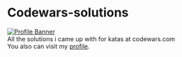 # Codewars-solutions
[![Profile Banner](https://www.codewars.com/users/iA0N/badges/large)](https://www.codewars.com)
<br>All the solutions i came up with for katas at codewars.com
<br>You also can visit my [profile](https://www.codewars.com/users/iA0N).
